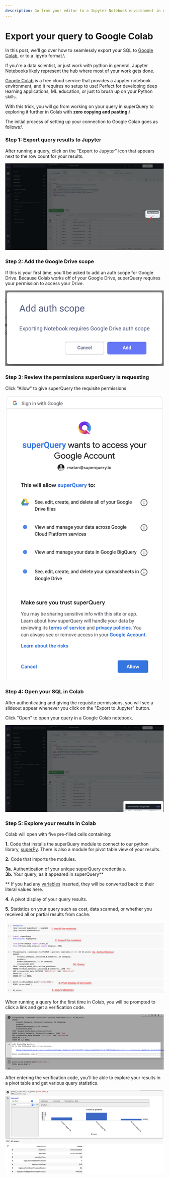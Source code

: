 ```yaml
---
description: Go from your editor to a Jupyter Notebook environment in one click
---
```


# Export your query to Google Colab

In this post, we'll go over how to seamlessly export your SQL to [Google Colab](https://colab.research.google.com), or to a .ipynb format.\

If you're a data scientist, or just work with python in general, Jupyter Notebooks likely represent the hub where most of your work gets done.

[Google Colab](https://colab.research.google.com) is a free cloud service that provides a Jupyter notebook environment, and it requires no setup to use! Perfect for developing deep learning applications, ML education, or just to brush up on your Python skills.

With this trick, you will go from working on your query in superQuery to exploring it further in Colab with **zero copying and pasting.**\

The initial process of setting up your connection to Google Colab goes as follows:\

### Step 1: Export query results to Jupyter

After running a query, click on the "Export to Jupyter" icon that appears next to the row count for your results.

![](<../.gitbook/assets/image (70).png>)

### Step 2: Add the Google Drive scope

If this is your first time, you'll be asked to add an auth scope for Google Drive. Because Colab works off of your Google Drive, superQuery requires your permission to access your Drive.

![](<../.gitbook/assets/image (71).png>)

### Step 3: Review the permissions superQuery is requesting

Click "Allow" to give superQuery the requisite permissions.

![](<../.gitbook/assets/image (73).png>)

### Step 4: Open your SQL in Colab

After authenticating and giving the requisite permissions, you will see a slideout appear whenever you click on the "Export to Jupyter" button.

Click "Open" to open your query in a Google Colab notebook.

![](<../.gitbook/assets/image (74).png>)

### Step 5: Explore your results in Colab

Colab will open with five pre-filled cells containing:

**1.** Code that installs the superQuery module to connect to our python library, [superPy](https://github.com/doitintl/superPy). There is also a module for pivot table view of your results.

**2.** Code that imports the modules.

**3a.** Authentication of your unique superQuery credentials.\
**3b.** Your query, as it appeared in superQuery\*\*

\*\* If you had any [variables](variables.md) inserted, they will be converted back to their literal values here.

**4.** A pivot display of your query results.

**5.** Statistics on your query such as cost, data scanned, or whether you received all or partial results from cache.

![](<../.gitbook/assets/image (75).png>)

When running a query for the first time in Colab, you will be prompted to click a link and get a verification code.

![](<../.gitbook/assets/image (76).png>)

After entering the verification code, you'll be able to explore your results in a pivot table and get various query statistics.

![](<../.gitbook/assets/image (77).png>)
